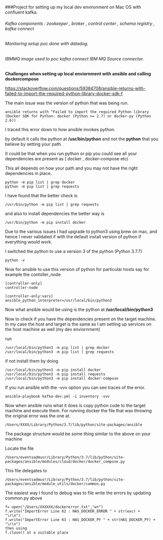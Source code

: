 
###Project for setting up my local dev environment on Mac OS with confluent kafka.

###### Kafka components : zookeeper , broker , control center , schema registry , kafka connect
###### Monitoring setup poc done with datadog.
###### IBMMQ image used to poc kafka connect IBM MQ Source connector.

**Challenges when setting up local enviornment with ansible and calling dockercompose**

https://stackoverflow.com/questions/59384708/ansible-returns-with-failed-to-import-the-required-python-library-docker-sdk-f

The main issue was the version of python that was being run.

```
ansible returns with "Failed to import the required Python library (Docker SDK for Python: docker (Python >= 2.7) or docker-py (Python 2.6))

```

 I traced this error down to how ansible invokes python.

 by default it calls the python at **/usr/bin/python** and not the **python** that you believe by setting your path.

 It could be that when you run python or pip you could see all your dependencies are present as ( docker  , docker-compose etc)

 This all depends on how your path and you may not have the right dependencies in place.

```
python -m pip list | grep docker
python -m pip list | grep requests
```

I have found that the better check is

```
/usr/bin/python -m pip list | grep requests
```
and also to install dependencies the better way is

```
/usr/bin/python -m pip install docker
```

Due to the various issues I had upgrade to python3 using brew on mac,
and hence I never validated if with the default install version of python if everything would work.


I switched the python to use a version 3 of the python (Python 3.7.7)

```
python -v
```

Now for ansible to use this version of python for particular hosts say for example the contoller_node

```
[controller-only]
controller-node

[controller-only:vars]
ansible_python_interpreter=/usr/local/bin/python3
```

Now what ansible would be using is the python at **/usr/local/bin/python3**

Now to check if you have the dependencies present on the target machine.
In my case the host and target is the same as I am setting up services on the host machine as well (my dev enviornment)

run
```
/usr/local/bin/python3 -m pip list | grep docker
/usr/local/bin/python3 -m pip list | grep requests
```
if not install them by doing
```
/usr/local/bin/python3 -m pip install docker
/usr/local/bin/python3 -m pip install requests
/usr/local/bin/python3 -m pip install docker-compose
```

If you run ansible with the -vvv option you can see traces of the error.

```
ansible-playbook kafka-dev.yml -i inventory -vvv
```

Now when ansible runs what it does is copy  python code to the target machine and execute them.
For running docker the file that was throwing the original error was the one at.

```
/Users/XXXX/Library/Python/3.7/lib/python/site-packages/ansible
```

The package structure would be some thing similar to the above on your machine

Locate the file

```
/Users/eventsadmusr/Library/Python/3.7/lib/python/site-packages/ansible/modules/cloud/docker/docker_compose.py
```

This file delegates to
```
/Users/eventsadmusr/Library/Python/3.7/lib/python/site-packages/ansible/module_utils/docker/common.py
```

The easiest way I found to debug was to file write the errors by updating common.py above
```
f= open("/Users/XXXXXX/dockererror.txt","w+")
f.write("ImportError Line 62 : HAS_DOCKER_ERROR " + str(exc) +  "\r\n")
f.write("ImportError Line 63 : HAS_DOCKER_PY " + str(HAS_DOCKER_PY) +  "\r\n")
then using
f.close() at a suitable place
```
